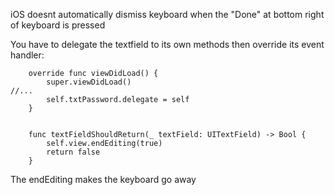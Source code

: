 iOS doesnt automatically dismiss keyboard when the "Done" at bottom right of keyboard is pressed

You have to delegate the textfield to its own methods then override its event handler:
```
    override func viewDidLoad() {
        super.viewDidLoad()
//...
        self.txtPassword.delegate = self
	}


    func textFieldShouldReturn(_ textField: UITextField) -> Bool {
        self.view.endEditing(true)
        return false
    }
```

The endEditing makes the keyboard go away        